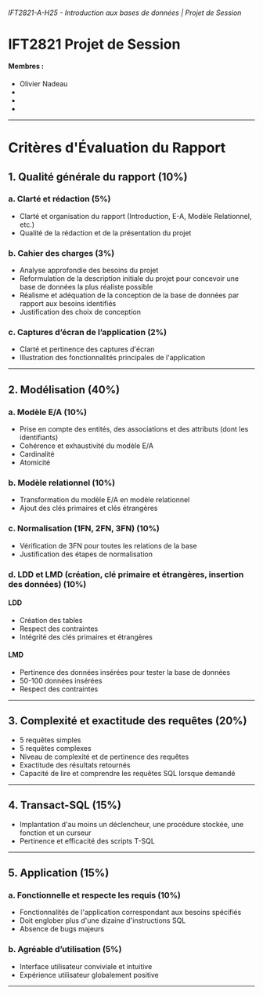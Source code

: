 ###### IFT2821-A-H25 - Introduction aux bases de données | Projet de Session
# IFT2821 Projet de Session

#### Membres :

- Olivier Nadeau
- 
- 
- 

---

# Critères d'Évaluation du Rapport

## 1. Qualité générale du rapport (10%)

### a. Clarté et rédaction (5%)
- Clarté et organisation du rapport (Introduction, E-A, Modèle Relationnel, etc.)
- Qualité de la rédaction et de la présentation du projet

### b. Cahier des charges (3%)
- Analyse approfondie des besoins du projet  
- Reformulation de la description initiale du projet pour concevoir une base de données la plus réaliste possible  
- Réalisme et adéquation de la conception de la base de données par rapport aux besoins identifiés  
- Justification des choix de conception  

### c. Captures d’écran de l’application (2%)
- Clarté et pertinence des captures d'écran  
- Illustration des fonctionnalités principales de l'application  

---

## 2. Modélisation (40%)

### a. Modèle E/A (10%)
- Prise en compte des entités, des associations et des attributs (dont les identifiants)  
- Cohérence et exhaustivité du modèle E/A  
- Cardinalité  
- Atomicité  

### b. Modèle relationnel (10%)
- Transformation du modèle E/A en modèle relationnel  
- Ajout des clés primaires et clés étrangères  

### c. Normalisation (1FN, 2FN, 3FN) (10%)
- Vérification de 3FN pour toutes les relations de la base  
- Justification des étapes de normalisation  

### d. LDD et LMD (création, clé primaire et étrangères, insertion des données) (10%)

#### LDD
- Création des tables  
- Respect des contraintes  
- Intégrité des clés primaires et étrangères  

#### LMD
- Pertinence des données insérées pour tester la base de données  
- 50-100 données insérées  
- Respect des contraintes  

---

## 3. Complexité et exactitude des requêtes (20%)
- 5 requêtes simples  
- 5 requêtes complexes  
- Niveau de complexité et de pertinence des requêtes  
- Exactitude des résultats retournés  
- Capacité de lire et comprendre les requêtes SQL lorsque demandé  

---

## 4. Transact-SQL (15%)
- Implantation d'au moins un déclencheur, une procédure stockée, une fonction et un curseur  
- Pertinence et efficacité des scripts T-SQL  

---

## 5. Application (15%)

### a. Fonctionnelle et respecte les requis (10%)
- Fonctionnalités de l'application correspondant aux besoins spécifiés  
- Doit englober plus d'une dizaine d'instructions SQL  
- Absence de bugs majeurs  

### b. Agréable d’utilisation (5%)
- Interface utilisateur conviviale et intuitive  
- Expérience utilisateur globalement positive  

---